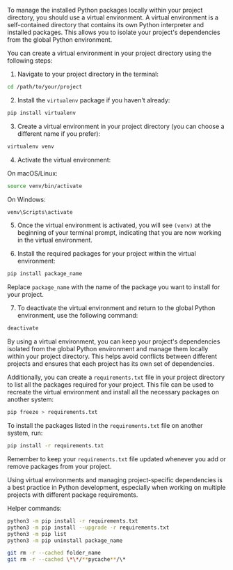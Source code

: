 To manage the installed Python packages locally within your project directory, you should use a virtual environment. A virtual environment is a self-contained directory that contains its own Python interpreter and installed packages. This allows you to isolate your project's dependencies from the global Python environment.

You can create a virtual environment in your project directory using the following steps:

1. Navigate to your project directory in the terminal:

```bash
cd /path/to/your/project
```

2. Install the `virtualenv` package if you haven't already:

```bash
pip install virtualenv
```

3. Create a virtual environment in your project directory (you can choose a different name if you prefer):

```bash
virtualenv venv
```

4. Activate the virtual environment:

On macOS/Linux:

```bash
source venv/bin/activate
```

On Windows:

```bash
venv\Scripts\activate
```

5. Once the virtual environment is activated, you will see `(venv)` at the beginning of your terminal prompt, indicating that you are now working in the virtual environment.

6. Install the required packages for your project within the virtual environment:

```bash
pip install package_name
```

Replace `package_name` with the name of the package you want to install for your project.

7. To deactivate the virtual environment and return to the global Python environment, use the following command:

```bash
deactivate
```

By using a virtual environment, you can keep your project's dependencies isolated from the global Python environment and manage them locally within your project directory. This helps avoid conflicts between different projects and ensures that each project has its own set of dependencies.

Additionally, you can create a `requirements.txt` file in your project directory to list all the packages required for your project. This file can be used to recreate the virtual environment and install all the necessary packages on another system:

```bash
pip freeze > requirements.txt
```

To install the packages listed in the `requirements.txt` file on another system, run:

```bash
pip install -r requirements.txt
```

Remember to keep your `requirements.txt` file updated whenever you add or remove packages from your project.

Using virtual environments and managing project-specific dependencies is a best practice in Python development, especially when working on multiple projects with different package requirements.

Helper commands:

```bash
python3 -m pip install -r requirements.txt
python3 -m pip install --upgrade -r requirements.txt
python3 -m pip list
python3 -m pip uninstall package_name

git rm -r --cached folder_name
git rm -r --cached \*\*/**pycache**/\*
```
